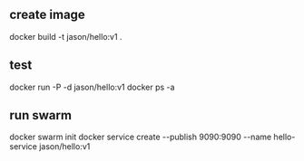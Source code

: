 ## create image
docker build -t jason/hello:v1 .

## test
docker run -P -d jason/hello:v1
docker ps -a

## run swarm
docker swarm init
docker service create --publish 9090:9090 --name hello-service jason/hello:v1

